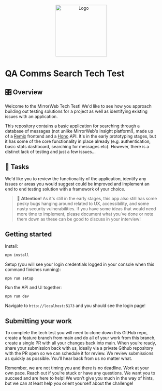 <p align="center">
  <img src="public/mw-logo-only.svg" alt="Logo" height=170>
</p>

# QA Comms Search Tech Test

## 🎛️ Overview

Welcome to the MirrorWeb Tech Test! We'd like to see how you approach building out testing solutions for a project as well as identifying existing issues with an application.

This repository contains a basic application for searching through a database of messages (not unlike MirrorWeb's Insight platform!), made up of a [Remix](https://remix.run/) frontend and a [Hono](https://hono.dev/) API. It's in the early prototyping stages, but it has some of the core functionality in place already (e.g. authentication, basic stats dashboard, searching for messages etc). However, there is a distinct lack of testing and just a few issues...

## 🔨 Tasks

We'd like you to review the functionality of the application, identify any issues or areas you would suggest could be improved and implement an end to end testing solution with a framework of your choice. 


> 🚨 **Attention!** As it's still in the early stages, this app also still has some pesky bugs hanging around related to UX, accessibility, and some nasty security vulnerabilities. If you have some ideas that would need more time to implement, please document what you've done or note them down as these can be good to discuss in your interview!

## Getting started

Install:

```bash
npm install
```

Setup (you will see your login credentials logged in your console when this command finishes running):

```bash
npm run setup
```

Run the API and UI together:

```bash
npm run dev
```

Navigate to `http://localhost:5173` and you should see the login page!


## Submitting your work

To complete the tech test you will need to clone down this GitHub repo, create a feature branch from main and do all of your work from this branch, create a single PR with all your changes back into main. When you’re ready, share your submission back with us, ideally via a private Github repository with the PR open so we can schedule it for review. We review submissions as quickly as possible. You’ll hear back from us no matter what.

Remember, we are not timing you and there is no deadline. Work at your own pace. Reach out if you're stuck or have any questions. We want you to succeed and are here to help! We won't give you much in the way of hints, but we can at least help you orient yourself about the challenge!
